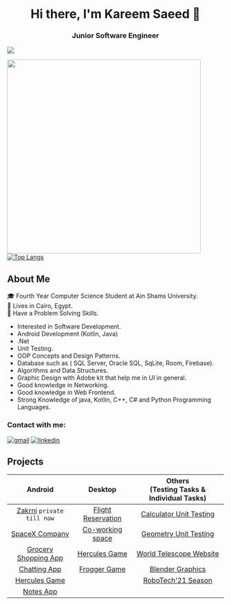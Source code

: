 <h1 align="center"> Hi there, I'm Kareem Saeed 👋 </h1>

<h3 align="center">Junior Software Engineer</h3>

![](https://komarev.com/ghpvc/?username=kareem983)

<img src="https://github-readme-stats.vercel.app/api?username=kareem983&show_icons=true&title_color=FF2E63&icon_color=bb2acf&text_color=57D1C9&bg_color=151515" align="left" width="450"/>

[![Top Langs](https://github-readme-stats.vercel.app/api/top-langs/?username=kareem983&layout=compact&&title_color=FF2E63&text_color=57D1C9&bg_color=151515)](https://github.com/kareem983)


<h2 align = "left"> About Me</h2>

🎓 Fourth Year Computer Science Student at Ain Shams University.  
📌 Lives in Cairo, Egypt.   
🧠 Have a Problem Solving Skills.
 - Interested in Software Development.
 - Android Development (Kotlin, Java)
 - .Net
 - Unit Testing.
 - OOP Concepts and Design Patterns.
 - Database such as ( SQL Server, Oracle SQL, SqLite, Room, Firebase).
 - Algorithms and Data Structures.
 - Graphic Design with Adobe kit that help me in UI in general.
 - Good knowledge in Networking.
 - Good knowledge in Web Frontend.
 - Strong Knowledge of java, Kotlin, C++, C# and Python Programming Languages.


### Contact with me:

[![gmail](https://user-images.githubusercontent.com/52586356/104854957-6ee95180-5912-11eb-975a-0c2670b33801.png)][1]
[![linkedin](https://user-images.githubusercontent.com/52586356/104855029-f8008880-5912-11eb-8ed3-1071d96d9060.png)][2]

[1]: mailto:karimsaid026@gmail.com
[2]: https://www.linkedin.com/in/kareem-saeed-64b6a41a1

<h2> Projects </h2>

|               Android                   |                Desktop               | Others</br>(Testing Tasks & Individual Tasks) |
 | :-------------------------------------: | :----------------------------------: | :---------------------------------------------: |
 | [Zakrni](https://github.com/kareem983/Zakrny_MobileApp) `private till now` |  [Flight Reservation](https://github.com/kareem983/Flight_Reservation_System) | [Calculator Unit Testing](https://github.com/kareem983/Calculator_UnitTestIng_Task) |
 | [SpaceX Company](https://github.com/kareem983/SpaceX_MobileApp) | [Co-working space](https://github.com/kareem983/Co-workingspace-system) | [Geometry Unit Testing](https://github.com/kareem983/Automation_Testing_Sample)|
 | [Grocery Shopping App](https://github.com/kareem983/Grocery-Shopping-System-App) | [Hercules Game](https://github.com/kareem983/Disney-s-Hercules-Game) | [World Telescope Website](https://github.com/kareem983/World-Telescope-website)|
 | [Chatting App](https://github.com/kareem983/Chat_MobileApp) |    [Frogger Game](https://github.com/kareem983/frogger-game) | [Blender Graphics](https://github.com/kareem983/Computer_Graphics_Demo) |
 | [Hercules Game](https://github.com/kareem983/Hercules-game-MobileApp) | | [RoboTech'21 Season](https://github.com/kareem983/RoboTech_Media_2021) |
 | [Notes App](https://github.com/kareem983/Notes-MobileApp)| | |


<!--
### Languages and tools that most used
![visual-studio-code](https://user-images.githubusercontent.com/52586356/104856895-a4e00300-591d-11eb-993a-41cc20137d43.png)
![java](https://user-images.githubusercontent.com/52586356/104856915-c0e3a480-591d-11eb-949a-726f3878223b.png)
![csharp](https://user-images.githubusercontent.com/52586356/104856940-e670ae00-591d-11eb-916a-5304d8a9bf18.png)
![html](https://user-images.githubusercontent.com/52586356/104856921-cfca5700-591d-11eb-96e1-f35b16b06a22.png)
![android](https://user-images.githubusercontent.com/52586356/104856961-f6888d80-591d-11eb-8f16-e58b3e8f3eb6.png)
![firebase](https://user-images.githubusercontent.com/52586356/104856968-030ce600-591e-11eb-83a6-28d9a726969a.png)
![sql](https://user-images.githubusercontent.com/52586356/104856983-1c159700-591e-11eb-8670-ba116f3681a2.png)
![github](https://user-images.githubusercontent.com/52586356/104856987-259eff00-591e-11eb-806f-3163ef4119d3.png)
![git](https://user-images.githubusercontent.com/52586356/104856990-30599400-591e-11eb-9468-13cb9e8a4dd1.png)
![photoshop](https://user-images.githubusercontent.com/52586356/105889803-413d9000-6017-11eb-9214-e1400b371d66.png)
![premiere](https://user-images.githubusercontent.com/52586356/105889977-6f22d480-6017-11eb-8543-2f0119aa2f97.png)
![after effect](https://user-images.githubusercontent.com/52586356/105890092-95e10b00-6017-11eb-9206-777848b61bfd.png)
-->




<!--
**kareem983/kareem983** is a ✨ _special_ ✨ repository because its `README.md` (this file) appears on your GitHub profile.

Here are some ideas to get you started:

- 🔭 I’m currently working on ...
- 🌱 I’m currently learning ...
- 👯 I’m looking to collaborate on ...
- 💬 Ask me about ...
- 📫 How to reach me: ...
- 😄 Pronouns: ...
- ⚡ Fun fact: ...
-->
